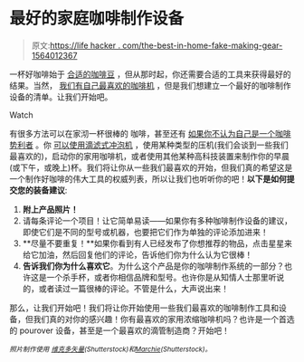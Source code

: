 # 最好的家庭咖啡制作设备

> 原文:[https://life hacker . com/the-best-in-home-fake-making-gear-1564012367](https://lifehacker.com/the-best-at-home-coffee-making-gear-1564012367)

一杯好咖啡始于 [合适的咖啡豆](http://lifehacker.com/where-can-i-buy-better-coffee-beans-1524434140) ，但从那时起，你还需要合适的工具来获得最好的结果。当然， [我们有自己最喜欢的咖啡机](http://lifehacker.com/five-best-coffee-makers-500592468) ，但是我们想建立一个最好的咖啡制作设备的清单。让我们开始吧。

Watch

有很多方法可以在家沏一杯很棒的 咖啡，甚至还有 [如果你不认为自己是一个咖啡势利者](http://lifehacker.com/dropping-the-drip-how-to-get-started-making-better-cof-5778831) 。你 [可以使用滴滤式冲泡机](http://lifehacker.com/how-to-get-the-best-cup-from-an-auto-drip-coffee-maker-5908488) ，使用某种类型的压机(我们会谈到一些我们最喜欢的)，启动你的家用咖啡机，或者使用其他某种高科技装置来制作你的早晨(或下午，或晚上)杯。我们将让你从一些我们最喜欢的开始，但我们真的希望这是一个制作好咖啡的伟大工具的权威列表，所以让我们也听听你的吧！**以下是如何提交您的装备建议**:

1.  **附上产品照片！**
2.  请每条评论一个项目！让它简单易读——如果你有多种咖啡制作设备的建议，即使它们是不同的型号或机器，也要把它们作为单独的评论添加进来！
3.  **尽量不要重复！**如果你看到有人已经发布了你想推荐的物品，点击星星来给它加油，然后回复他们的评论，告诉他们你为什么认为它很棒！
4.  **告诉我们你为什么喜欢它**。为什么这个产品是你的咖啡制作系统的一部分？也许这是一个杀手杯，或者你相信品牌和型号。也许你是从知情人士那里听说的，或者读过一篇很棒的评论。不管是什么，大声说出来！

那么，让我们开始吧！我们将让你开始使用一些我们最喜欢的咖啡制作工具和设备，但我们真的对你的感兴趣！你有最喜欢的家用浓缩咖啡机吗？也许是一个首选的 pourover 设备，甚至是一个最喜欢的滴管制造商？开始吧！

*<small>照片制作使用</small>* [*<small>维克多矢量</small>*](http://www.shutterstock.com/pic.mhtml?id=187474577&src=id)*<small>(Shutterstock)和</small>*[*<small>Marchie</small>*](http://www.shutterstock.com/pic.mhtml?id=183253178&src=id)*<small>(Shutterstock)。</small>*